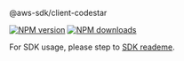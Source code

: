 @aws-sdk/client-codestar

[![NPM version](https://img.shields.io/npm/v/@aws-sdk/client-codestar/preview.svg)](https://www.npmjs.com/package/@aws-sdk/client-codestar)
[![NPM downloads](https://img.shields.io/npm/dm/@aws-sdk/client-codestar.svg)](https://www.npmjs.com/package/@aws-sdk/client-codestar)

For SDK usage, please step to [SDK reademe](https://github.com/aws/aws-sdk-js-v3).
